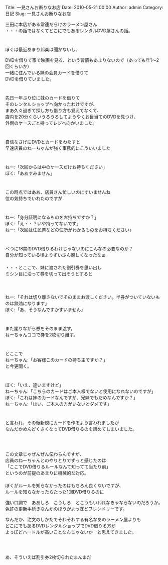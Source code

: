 Title: 一見さんお断りなお店
Date: 2010-05-21 00:00
Author: admin
Category: 日記
Slug: 一見さんお断りなお店

三田に本店がある常連だらけのラーメン屋さん  
・・・の話ではなくてどこにでもあるレンタルDVD屋さんの話。  
　  
　  
ぼくは最近あまり邦楽は聞かないし、  

DVDを借りて家で映画を見る、という習慣もあまりないので（あっても年1〜2回くらいか）  
一緒に住んでいる妹の会員カードを借りて  
DVDを借りていました。  
　  
　  
先日一年ぶり位に妹のカードを借りて  
そのレンタルショップへ向かったわけですが、  
まあ久々過ぎて探し方も借り方も覚えてなくて、  
店内を20分くらいうろうろしてようやくお目当てのDVDを見つけ、  
外側のケースごと持ってレジへ向かいました。  
　  
　  
自信なさげにDVDとカードをわたすと  
早速店員のねーちゃんが強く事務的にこういいました  
　  
　  
ねー:「次回からは中のケースだけお持ちください」  
ぼく:「ああすみません」  
　  
　  
この時点ではああ、店員さん忙しいのにすいませんね  
位の気持ちでいれたのですが  
　  
　  
ねー:「身分証明になるものをお持ちですか？」  
ぼく:「え・・？いや持ってないです」  
ねー:「次回は住民票などの住所がわかるものをお持ちください」  
　  
　  
べつに18禁のDVD借りるわけじゃないのにこんなの必要なのか？  
自分が知っている頃よりずいぶん厳しくなったなぁ  
　  
・・・とここで、妹に渡された割引券を思い出し  
ミシン目に沿って券を切って出そうとすると  
　  
　  

ねー:「それは切り離さないでそのままお渡しください。半券がついていないものは無効になります」  
ぼく:「あ、そうなんですかすいません」  
　  
　  
また謝りながら券をそのまま渡す。  
ねーちゃんココで券を2枚切り離す。  
　  
　  
とここで  
ねーちゃん:「お客様このカードの持ち主ですか？」  
と今更聞く。  
　  
　  
ぼく:「いえ、違いますけど」  
ねーちゃん:「こちらのカードはご本人様でないと使用になれないのですが」  
ぼく:「これは妹のカードなんですが、兄妹でもだめなんですか？」  
ねーちゃん:「はい、ご本人の方がいないとダメです」  
　  
　  
と言われ、その後新規にカードを作るよう言われましたが  
なんだかめんどくさくなってDVD借りるのを諦めてしまいました。  
　  
　  
　  
この文章じゃぜんぜん伝わらんですが、  
店員のねーちゃんとのやりとりでずっと感じたのは  
「ここでDVD借りるルールなんて知ってて当たり前」  
というのが前提のあまりに機械的な対応。  
　  
ぼくがルールを知らなかったのはもちろん良くないですが、  
ルールを知らなかったらたった1回DVD借りるのに  

強い口調で　ああしろ　こうしろ　とこうもいわれなきゃならないのだろうか。  
免許の更新手続きなんかのほうがよっぽどフレンドリーです。

なんだか、注文のしかたでそわそわする有名なあのラーメン屋よりも  
どこにでもあるDVDレンタルショップでDVD借りる方が  
よっぽどハードルが高いことなんじゃないか　と思えてきました。  
　  
　  
　  
あ、そういえば割引券2枚切られたまんまだ
